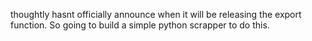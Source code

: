 thoughtly hasnt officially announce when it will be releasing the export function. 
So going to build a simple python scrapper to do this.
